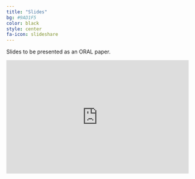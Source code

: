 ```yaml
---
title: "Slides"
bg: #9AD1F5
color: black
style: center
fa-icon: slideshare
---
```


Slides to be presented as an ORAL paper.

<iframe src="https://docs.google.com/presentation/d/e/2PACX-1vTbQlGeLFIRBlAVeeFih9hOG46AHK3PN6rZyqPNrSbE2wKp4h3SLu8xP8Q12F1gRnJ3nVrKvZI50TXd/embed?start=false&loop=true&delayms=3000" frameborder="0" width="480" height="299" allowfullscreen="true" mozallowfullscreen="true" webkitallowfullscreen="true"></iframe>